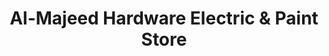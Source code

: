 ---
title: "Al-Majeed Hardware Electric & Paint Store"
url: /karachi/al-majeed-hardware-electric-and-paint-store/
shop: hardware
---